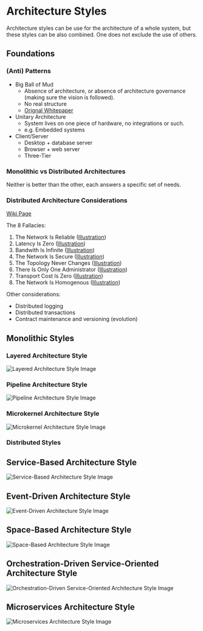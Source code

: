 # Architecture Styles

Architecture styles can be use for the architecture of a whole system, but these styles can be also combined. One does not exclude the use of others.

## Foundations

### (Anti) Patterns

* Big Ball of Mud
    * Absence of architecture, or absence of architecture governance (making sure the vision is followed).
    * No real structure
    * [Orignal Whitepaper](https://www.researchgate.net/publication/2938621_Big_Ball_of_Mud)
* Unitary Architecture
    * System lives on one piece of hardware, no integrations or such.
    * e.g. Embedded systems
* Client/Server
    * Desktop + database server
    * Browser + web server
    * Three-Tier 

### Monolithic vs Distributed Architectures

Neither is better than the other, each answers a specific set of needs.

### Distributed Architecture Considerations

[Wiki Page](https://en.wikipedia.org/wiki/Fallacies_of_distributed_computing)

The 8 Fallacies:
1. The Network Is Reliable ([Illustration](https://fundamentalsofsoftwarearchitecture.com/images/book/fosa_0902.png))
2. Latency Is Zero ([Illustration](https://fundamentalsofsoftwarearchitecture.com/images/book/fosa_0903.png))
3. Bandwith Is Infinite ([Illustration](https://fundamentalsofsoftwarearchitecture.com/images/book/fosa_0904.png))
4. The Network Is Secure ([Illustration](https://fundamentalsofsoftwarearchitecture.com/images/book/fosa_0905.png))
5. The Topology Never Changes ([Illustration](https://fundamentalsofsoftwarearchitecture.com/images/book/fosa_0906.png))
6. There Is Only One Administrator ([Illustration](https://fundamentalsofsoftwarearchitecture.com/images/book/fosa_0907.png))
7. Transport Cost Is Zero ([Illustration](https://fundamentalsofsoftwarearchitecture.com/images/book/fosa_0908.png))
8. The Network Is Homogenous ([Illustration](https://fundamentalsofsoftwarearchitecture.com/images/book/fosa_0909.png))

Other considerations:
* Distributed logging
* Distributed transactions
* Contract maintenance and versioning (evolution)

## Monolithic Styles

### Layered Architecture Style

![Layered Architecture Style Image](https://fundamentalsofsoftwarearchitecture.com/images/book/fosa_1001.png)

### Pipeline Architecture Style

![Pipeline Architecture Style Image](https://fundamentalsofsoftwarearchitecture.com/images/book/fosa_1101.png)

### Microkernel Architecture Style

![Microkernel Architecture Style Image](https://fundamentalsofsoftwarearchitecture.com/images/book/fosa_1201.png)

### Distributed Styles

## Service-Based Architecture Style

![Service-Based Architecture Style Image](https://fundamentalsofsoftwarearchitecture.com/images/book/fosa_1301.png)

## Event-Driven Architecture Style

![Event-Driven Architecture Style Image](https://fundamentalsofsoftwarearchitecture.com/images/book/fosa_1401.png)

## Space-Based Architecture Style

![Space-Based Architecture Style Image](https://fundamentalsofsoftwarearchitecture.com/images/book/fosa_1501.png)

## Orchestration-Driven Service-Oriented Architecture Style

![Orchestration-Driven Service-Oriented Architecture Style Image](https://fundamentalsofsoftwarearchitecture.com/images/book/fosa_1601.png)

## Microservices Architecture Style

![Microservices Architecture Style Image](https://fundamentalsofsoftwarearchitecture.com/images/book/fosa_1701.png)

